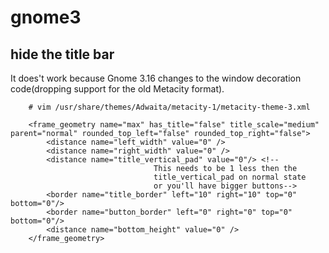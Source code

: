 # gnome3

## hide the title bar

It does't work because Gnome 3.16 changes to the window decoration code(dropping support for the old Metacity format).

        # vim /usr/share/themes/Adwaita/metacity-1/metacity-theme-3.xml
        
        <frame_geometry name="max" has_title="false" title_scale="medium" parent="normal" rounded_top_left="false" rounded_top_right="false">
            <distance name="left_width" value="0" />
            <distance name="right_width" value="0" />
            <distance name="title_vertical_pad" value="0"/> <!-- 
                                    This needs to be 1 less then the
                                    title_vertical_pad on normal state
                                    or you'll have bigger buttons-->
            <border name="title_border" left="10" right="10" top="0" bottom="0"/>
            <border name="button_border" left="0" right="0" top="0" bottom="0"/>
            <distance name="bottom_height" value="0" />
        </frame_geometry>
